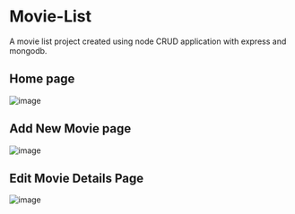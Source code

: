 # Movie-List
A movie list project created using node CRUD application with express and mongodb.

## Home page
![image](https://user-images.githubusercontent.com/91326451/200116529-67ee2272-890a-41d6-b0e4-74f974c644df.png)

## Add New Movie page
![image](https://user-images.githubusercontent.com/91326451/200116555-dce8dc20-87fe-4da3-ba59-2937d0ed67c1.png)

## Edit Movie Details Page
![image](https://user-images.githubusercontent.com/91326451/200116584-15f13151-3b9b-44ad-824d-a476a8783004.png)



